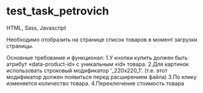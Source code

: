 # test_task_petrovich
HTML, Sass, Javascript

Необходимо отобразить на странице список товаров в момент загрузки страницы.

Основные требование и функционал:
1.У кнопки купить должен быть атрибут «data-product-id» с уникальным «id» товара.
2.Для картинок использовать строковый модификатор  ‘_220x220_1’. (т.е. этот модификатор должен появиться перед расширением файла)
3.По клику изменяется количество товара. 
4.Переключение стоимость товара 
